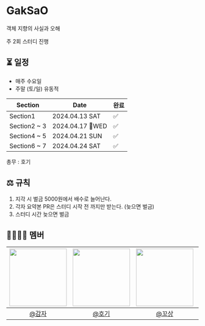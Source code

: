 # GakSaO
객체 지향의 사실과 오해 

주 2회 스터디 진행

## ⏳ 일정
- 매주 수요일
- 주말 (토/일) 유동적

| Section  |Date| 완료 |
|----------|--| -- |
| Section1 |2024.04.13 SAT| ✅ |
| Section2 ~ 3 |2024.04.17 WED| ✅ |
| Section4 ~ 5 |2024.04.21 SUN| ✅ |
| Section6 ~ 7 |2024.04.24 SAT| ✅ |

총무 : 호기

## ⚖️ 규칙
1. 지각 시 벌금 5000원에서 배수로 늘어난다.
2. 각자 요약본 PR은 스터디 시작 전 까지만 받는다. (늦으면 벌금)
3. 스터디 시간 늦으면 벌금

## 👨‍👨‍👦‍👦 멤버
|<img src="https://avatars.githubusercontent.com/jihunParkkk" width=150> | <img src="https://avatars.githubusercontent.com/hoyeonyy" width=150> | <img src="https://avatars.githubusercontent.com/kkosang" width=150> | <img src="https://avatars.githubusercontent.com/SongGwanSeok" width=150> | <img src="https://avatars.githubusercontent.com/FLU0RITE" width=150> | <img src="https://avatars.githubusercontent.com/sgo722" width=150> |
|:--:|:--:|:--:|:--:|:--:|:--:|
| [@감자](https://github.com/jihunparkkk) | [@호기](https://github.com/hoyeonyy)|[@꼬상](https://github.com/kkosang)|[@석마](https://github.com/SongGwanSeok)| [@썩띡](https://github.com/FLU0RITE)| [@더마포](https://github.com/sgo722)| 
